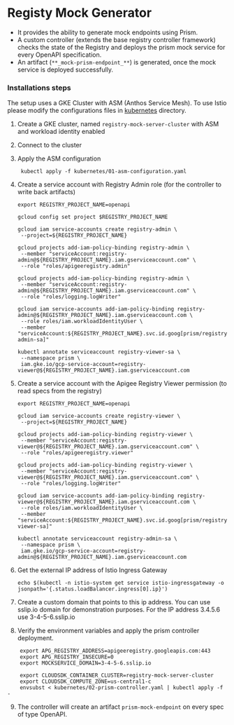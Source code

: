 # Registy Mock Generator

* It provides the ability to generate mock endpoints using Prism.
* A custom controller (extends the base registry controller framework) checks 
  the state of the Registry and deploys the prism mock service for every 
  OpenAPI specification.
* An artifact (`**_mock-prism-endpoint_**`) is generated, once the mock
  service is deployed successfully.


### Installations steps

The setup uses a GKE Cluster with ASM (Anthos Service Mesh). 
To use Istio please modify the configurations files in [kubernetes](kubenertes) 
directory. 
1. Create a GKE cluster, named `registry-mock-server-cluster` with ASM and workload identity enabled 
2. Connect to the cluster
3. Apply the ASM configuration
   ```
    kubectl apply -f kubernetes/01-asm-configuration.yaml
   ```
4. Create a service account with Registry Admin role (for the controller to write back artifacts)
   ```
   export REGISTRY_PROJECT_NAME=openapi
   
   gcloud config set project $REGISTRY_PROJECT_NAME
   
   gcloud iam service-accounts create registry-admin \
    --project=${REGISTRY_PROJECT_NAME}
   
   gcloud projects add-iam-policy-binding registry-admin \
    --member "serviceAccount:registry-admin@${REGISTRY_PROJECT_NAME}.iam.gserviceaccount.com" \
    --role "roles/apigeeregistry.admin"

   gcloud projects add-iam-policy-binding registry-admin \
    --member "serviceAccount:registry-admin@${REGISTRY_PROJECT_NAME}.iam.gserviceaccount.com" \
    --role "roles/logging.logWriter"

   gcloud iam service-accounts add-iam-policy-binding registry-admin@${REGISTRY_PROJECT_NAME}.iam.gserviceaccount.com \
    --role roles/iam.workloadIdentityUser \
    --member "serviceAccount:${REGISTRY_PROJECT_NAME}.svc.id.goog[prism/registry-admin-sa]"

   kubectl annotate serviceaccount registry-viewer-sa \
    --namespace prism \
    iam.gke.io/gcp-service-account=registry-viewer@${REGISTRY_PROJECT_NAME}.iam.gserviceaccount.com
   ```
5. Create a service account with the Apigee Registry Viewer permission (to read specs from the registry)
   ```
   export REGISTRY_PROJECT_NAME=openapi

   gcloud iam service-accounts create registry-viewer \
    --project=${REGISTRY_PROJECT_NAME}
   
   gcloud projects add-iam-policy-binding registry-viewer \
    --member "serviceAccount:registry-viewer@${REGISTRY_PROJECT_NAME}.iam.gserviceaccount.com" \
    --role "roles/apigeeregistry.viewer"

   gcloud projects add-iam-policy-binding registry-viewer \
    --member "serviceAccount:registry-viewer@${REGISTRY_PROJECT_NAME}.iam.gserviceaccount.com" \
    --role "roles/logging.logWriter"

   gcloud iam service-accounts add-iam-policy-binding registry-viewer@${REGISTRY_PROJECT_NAME}.iam.gserviceaccount.com \
    --role roles/iam.workloadIdentityUser \
    --member "serviceAccount:${REGISTRY_PROJECT_NAME}.svc.id.goog[prism/registry-viewer-sa]"

   kubectl annotate serviceaccount registry-admin-sa \
    --namespace prism \
    iam.gke.io/gcp-service-account=registry-admin@${REGISTRY_PROJECT_NAME}.iam.gserviceaccount.com

   ```
6. Get the external IP address of Istio Ingress Gateway
    ```
    echo $(kubectl -n istio-system get service istio-ingressgateway -o jsonpath='{.status.loadBalancer.ingress[0].ip}')
    ```
7. Create a custom domain that points to this ip address. You can use sslip.io 
domain for demonstration purposes. For the IP address 3.4.5.6 use 3-4-5-6.sslip.io 

8. Verify the environment variables and apply the prism controller deployment.
```
    export APG_REGISTRY_ADDRESS=apigeeregistry.googleapis.com:443
    export APG_REGISTRY_INSECURE=0
    export MOCKSERVICE_DOMAIN=3-4-5-6.sslip.io

    export CLOUDSDK_CONTAINER_CLUSTER=registry-mock-server-cluster
    export CLOUDSDK_COMPUTE_ZONE=us-central1-c 
    envsubst < kubernetes/02-prism-controller.yaml | kubectl apply -f -
```
9. The controller will create an artifact `prism-mock-endpoint` on every spec of type OpenAPI.

